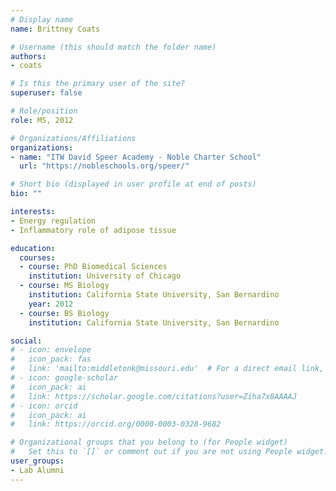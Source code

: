 ```yaml
---
# Display name
name: Brittney Coats

# Username (this should match the folder name)
authors:
- coats

# Is this the primary user of the site?
superuser: false

# Role/position
role: MS, 2012

# Organizations/Affiliations
organizations:
- name: "ITW David Speer Academy - Noble Charter School"
  url: "https://nobleschools.org/speer/"

# Short bio (displayed in user profile at end of posts)
bio: ""

interests:
- Energy regulation
- Inflammatory role of adipose tissue

education:
  courses:
  - course: PhD Biomedical Sciences
    institution: University of Chicago
  - course: MS Biology
    institution: California State University, San Bernardino
    year: 2012
  - course: BS Biology
    institution: California State University, San Bernardino

social:
# - icon: envelope
#   icon_pack: fas
#   link: 'mailto:middletonk@missouri.edu'  # For a direct email link, use "mailto:test@example.org".
# - icon: google-scholar
#   icon_pack: ai
#   link: https://scholar.google.com/citations?user=Ziha7x8AAAAJ
# - icon: orcid
#   icon_pack: ai
#   link: https://orcid.org/0000-0003-0328-9682

# Organizational groups that you belong to (for People widget)
#   Set this to `[]` or comment out if you are not using People widget.
user_groups:
- Lab Alumni
---
```



